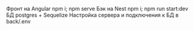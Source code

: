 Фронт на Angular npm i; npm serve
Бэк на Nest npm i; npm run start:dev
БД postgres + Sequelize
Настройка сервера и подключения к БД в back/.env
